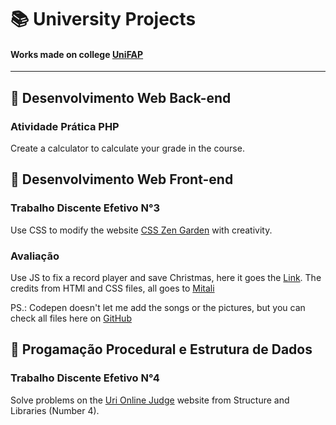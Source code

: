 # 📚 University Projects
#### Works made on college [UniFAP](https://www.fapce.edu.br/index.html)

***

## 📕 Desenvolvimento Web Back-end
### Atividade Prática PHP
Create a calculator to calculate your grade in the course.

## 📕 Desenvolvimento Web Front-end
### Trabalho Discente Efetivo N°3
Use CSS to modify the website [CSS Zen Garden](http://www.csszengarden.com) with creativity.

### Avaliação
Use JS to fix a record player and save Christmas, here it goes the [Link](https://codepen.io/11-alexs/pen/MWjrRMy). The credits from HTMl and CSS files, all goes to [Mitali](https://code.sololearn.com/WueOp7TSMqV5/#html)

PS.: Codepen doesn't let me add the songs or the pictures, but you can check all files here on [GitHub](https://github.com/11-AleXS/University-Projects/tree/master/DESENVOLVIMENTO-WEB-FRONT-END/Vitrola-natalina-em-JS)

## 📘 Progamação Procedural e Estrutura de Dados
### Trabalho Discente Efetivo N°4
Solve problems on the [Uri Online Judge](https://www.urionlinejudge.com.br/judge/pt/login) website from Structure and Libraries (Number 4).
